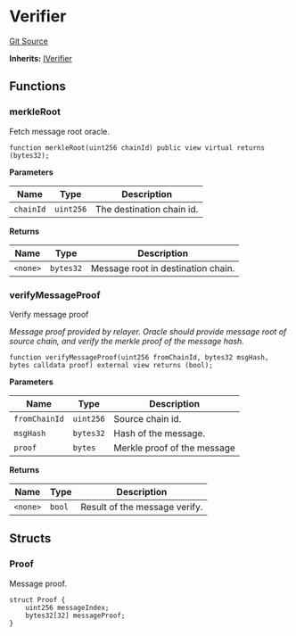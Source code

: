 # Verifier
[Git Source](https://github.com/darwinia-network/ORMP/blob/dc408522ef84e3f2da7fef5b81bd5e85c1a182a6/src/Verifier.sol)

**Inherits:**
[IVerifier](/src/interfaces/IVerifier.sol/interface.IVerifier.md)


## Functions
### merkleRoot

Fetch message root oracle.


```solidity
function merkleRoot(uint256 chainId) public view virtual returns (bytes32);
```
**Parameters**

|Name|Type|Description|
|----|----|-----------|
|`chainId`|`uint256`|The destination chain id.|

**Returns**

|Name|Type|Description|
|----|----|-----------|
|`<none>`|`bytes32`|Message root in destination chain.|


### verifyMessageProof

Verify message proof

*Message proof provided by relayer. Oracle should provide message root of
source chain, and verify the merkle proof of the message hash.*


```solidity
function verifyMessageProof(uint256 fromChainId, bytes32 msgHash, bytes calldata proof) external view returns (bool);
```
**Parameters**

|Name|Type|Description|
|----|----|-----------|
|`fromChainId`|`uint256`|Source chain id.|
|`msgHash`|`bytes32`|Hash of the message.|
|`proof`|`bytes`|Merkle proof of the message|

**Returns**

|Name|Type|Description|
|----|----|-----------|
|`<none>`|`bool`|Result of the message verify.|


## Structs
### Proof
Message proof.


```solidity
struct Proof {
    uint256 messageIndex;
    bytes32[32] messageProof;
}
```

